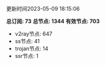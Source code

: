 更新时间2023-05-09 18:15:06

**总订阅: 73**
**总节点: 1344**
**有效节点: 703**
- v2ray节点: 647
- ss节点: 41
- trojan节点: 14
- ssr节点: 1
